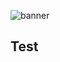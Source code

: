 ![banner](https://user-images.githubusercontent.com/35619327/134813367-ca46af20-5f3e-4a3f-b3a5-efc47b5d5df1.png)

## Test
